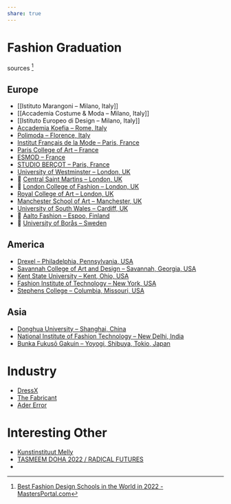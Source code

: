 ```yaml
---
share: true
---
```


# Fashion Graduation
sources [^1]

[^1]: [Best Fashion Design Schools in the World in 2022 - MastersPortal.com](https://www.mastersportal.com/articles/2780/best-fashion-design-schools-in-the-world-in-2022.html)

## Europe
- [[Istituto Marangoni – Milano, Italy]]
- [[Accademia Costume & Moda – Milano, Italy]]
- [[Istituto Europeo di Design – Milano, Italy]]
- [Accademia Koefia – Rome, Italy](Accademia%20Koefia%20–%20Rome,%20Italy.md)
- [Polimoda – Florence, Italy](Polimoda%20–%20Florence,%20Italy.md)
- [Institut Français de la Mode – Paris, France](Institut%20Français%20de%20la%20Mode%20–%20Paris,%20France.md)
- [Paris College of Art – France](Paris%20College%20of%20Art%20–%20France.md)
- [ESMOD – France](ESMOD%20–%20France.md)
- [STUDIO BERÇOT – Paris, France](STUDIO%20BERÇOT%20–%20Paris,%20France.md)
- [University of Westminster – London, UK](University%20of%20Westminster%20–%20London,%20UK.md)
- 🔎 [Central Saint Martins – London, UK](Central%20Saint%20Martins%20–%20London,%20UK.md)
- 🔎 [London College of Fashion – London, UK](London%20College%20of%20Fashion%20–%20London,%20UK.md)
- [Royal College of Art – London, UK](Royal%20College%20of%20Art%20–%20London,%20UK.md)
- [Manchester School of Art – Manchester, UK](Manchester%20School%20of%20Art%20–%20Manchester,%20UK.md)
- [University of South Wales – Cardiff, UK](University%20of%20South%20Wales%20–%20Cardiff,%20UK.md)
- 🔎 [Aalto Fashion – Espoo, Finland](Aalto%20Fashion%20–%20Espoo,%20Finland.md)
- 🔎 [University of Borås – Sweden](University%20of%20Borås%20–%20Sweden.md) 

## America
- [Drexel – Philadelphia, Pennsylvania, USA](Drexel%20–%20Philadelphia,%20USA.md)
- [Savannah College of Art and Design – Savannah, Georgia, USA](Savannah%20College%20of%20Art%20and%20Design%20–%20Savannah,%20Georgia,%20USA.md)
- [Kent State University – Kent, Ohio, USA](Kent%20State%20University%20–%20Kent,%20Ohio,%20USA.md)
- [Fashion Institute of Technology – New York, USA](Fashion%20Institute%20of%20Technology%20–%20New%20York,%20USA.md)
- [Stephens College  – Columbia, Missouri, USA](Stephens%20College%20%20–%20Columbia,%20Missouri,%20USA.md)

## Asia
- [Donghua University – Shanghai, China](Donghua%20University%20–%20Shanghai,%20China.md)
- [National Institute of Fashion Technology – New Delhi, India](National%20Institute%20of%20Fashion%20Technology%20–%20New%20Delhi,%20India.md)
- [Bunka Fukusō Gakuin – Yoyogi, Shibuya, Tokio, Japan](Bunka%20Fukusō%20Gakuin%20–%20Yoyogi,%20Shibuya,%20Tokio,%20Japan.md)

# Industry
- [DressX](DressX.md)
- [The Fabricant](The%20Fabricant.md)
- [Ader Error](Ader%20Error.md)

# Interesting Other
- [Kunstinstituut Melly](https://www.kunstinstituutmelly.nl/en/)
- [TASMEEM DOHA 2022 / RADICAL FUTURES](https://radicalfutures.qatar.vcu.edu/)
- 
